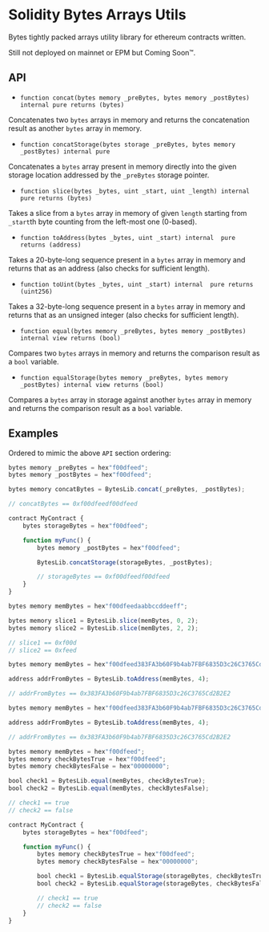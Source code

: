 # Solidity Bytes Arrays Utils

Bytes tightly packed arrays utility library for ethereum contracts written.

Still not deployed on mainnet or EPM but Coming Soon™.


## API

* `function concat(bytes memory _preBytes, bytes memory _postBytes) internal pure returns (bytes)`

Concatenates two `bytes` arrays in memory and returns the concatenation result as another `bytes` array in memory.


* `function concatStorage(bytes storage _preBytes, bytes memory _postBytes) internal pure`

Concatenates a `bytes` array present in memory directly into the given storage location addressed by the `_preBytes` storage pointer.


* `function slice(bytes _bytes, uint _start, uint _length) internal  pure returns (bytes)`

Takes a slice from a `bytes` array in memory of given `length` starting from `_start`th byte counting from the left-most one (0-based).


* `function toAddress(bytes _bytes, uint _start) internal  pure returns (address)`

Takes a 20-byte-long sequence present in a `bytes` array in memory and returns that as an address (also checks for sufficient length).


* `function toUint(bytes _bytes, uint _start) internal  pure returns (uint256)`

Takes a 32-byte-long sequence present in a `bytes` array in memory and returns that as an unsigned integer (also checks for sufficient length).


* `function equal(bytes memory _preBytes, bytes memory _postBytes) internal view returns (bool)`

Compares two `bytes` arrays in memory and returns the comparison result as a `bool` variable.


* `function equalStorage(bytes memory _preBytes, bytes memory _postBytes) internal view returns (bool)`

Compares a `bytes` array in storage against another `bytes` array in memory and returns the comparison result as a `bool` variable.


## Examples

Ordered to mimic the above `API` section ordering:

```javascript
bytes memory _preBytes = hex"f00dfeed";
bytes memory _postBytes = hex"f00dfeed";

bytes memory concatBytes = BytesLib.concat(_preBytes, _postBytes);

// concatBytes == 0xf00dfeedf00dfeed
```


```javascript
contract MyContract {
	bytes storageBytes = hex"f00dfeed";

	function myFunc() {
		bytes memory _postBytes = hex"f00dfeed";

		BytesLib.concatStorage(storageBytes, _postBytes);

		// storageBytes == 0xf00dfeedf00dfeed
	}
}
```


```javascript
bytes memory memBytes = hex"f00dfeedaabbccddeeff";

bytes memory slice1 = BytesLib.slice(memBytes, 0, 2);
bytes memory slice2 = BytesLib.slice(memBytes, 2, 2);

// slice1 == 0xf00d
// slice2 == 0xfeed
```


```javascript
bytes memory memBytes = hex"f00dfeed383FA3b60F9b4ab7FBF6835D3c26C3765Cd2B2E2f00dfeed";

address addrFromBytes = BytesLib.toAddress(memBytes, 4);

// addrFromBytes == 0x383FA3b60F9b4ab7FBF6835D3c26C3765Cd2B2E2
```


```javascript
bytes memory memBytes = hex"f00dfeed383FA3b60F9b4ab7FBF6835D3c26C3765Cd2B2E2f00dfeed";

address addrFromBytes = BytesLib.toAddress(memBytes, 4);

// addrFromBytes == 0x383FA3b60F9b4ab7FBF6835D3c26C3765Cd2B2E2
```


```javascript
bytes memory memBytes = hex"f00dfeed";
bytes memory checkBytesTrue = hex"f00dfeed";
bytes memory checkBytesFalse = hex"00000000";

bool check1 = BytesLib.equal(memBytes, checkBytesTrue);
bool check2 = BytesLib.equal(memBytes, checkBytesFalse);

// check1 == true
// check2 == false
```


```javascript
contract MyContract {
	bytes storageBytes = hex"f00dfeed";

	function myFunc() {
		bytes memory checkBytesTrue = hex"f00dfeed";
		bytes memory checkBytesFalse = hex"00000000";

		bool check1 = BytesLib.equalStorage(storageBytes, checkBytesTrue);
		bool check2 = BytesLib.equalStorage(storageBytes, checkBytesFalse);

		// check1 == true
		// check2 == false
	}
}
```
